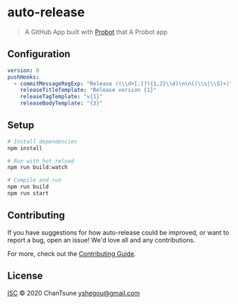 # auto-release

> A GitHub App built with [Probot](https://github.com/probot/probot) that A Probot app

## Configuration

```yml
version: 0
pushHooks:
  - commitMessageRegExp: "Release ((\\d+[.]?){1,2}\\d)\n\n((\\s|\\S)+)"
    releaseTitleTemplate: "Release version {1}"
    releaseTagTemplate: "v{1}"
    releaseBodyTemplate: "{3}"
```

## Setup

```sh
# Install dependencies
npm install

# Run with hot reload
npm run build:watch

# Compile and run
npm run build
npm run start
```

## Contributing

If you have suggestions for how auto-release could be improved, or want to report a bug, open an issue! We'd love all and any contributions.

For more, check out the [Contributing Guide](CONTRIBUTING.md).

## License

[ISC](LICENSE) © 2020 ChanTsune <yshegou@gmail.com>
